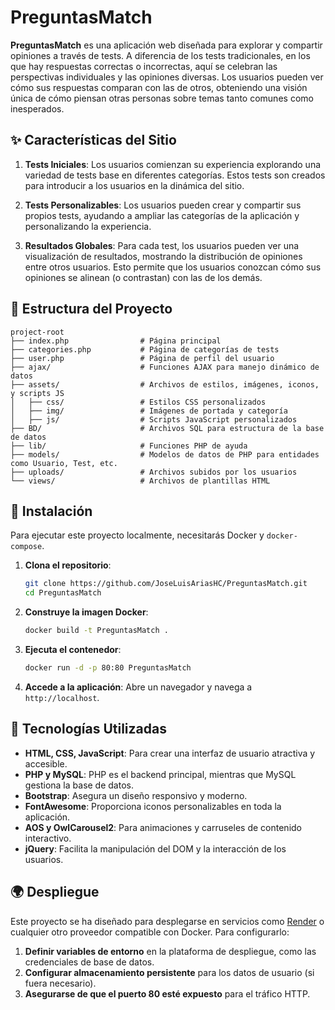 # PreguntasMatch

**PreguntasMatch** es una aplicación web diseñada para explorar y compartir opiniones a través de tests. A diferencia de los tests tradicionales, en los que hay respuestas correctas o incorrectas, aquí se celebran las perspectivas individuales y las opiniones diversas. Los usuarios pueden ver cómo sus respuestas comparan con las de otros, obteniendo una visión única de cómo piensan otras personas sobre temas tanto comunes como inesperados. 

## ✨ Características del Sitio

1. **Tests Iniciales**: Los usuarios comienzan su experiencia explorando una variedad de tests base en diferentes categorías. Estos tests son creados para introducir a los usuarios en la dinámica del sitio.
   
2. **Tests Personalizables**: Los usuarios pueden crear y compartir sus propios tests, ayudando a ampliar las categorías de la aplicación y personalizando la experiencia.
   
3. **Resultados Globales**: Para cada test, los usuarios pueden ver una visualización de resultados, mostrando la distribución de opiniones entre otros usuarios. Esto permite que los usuarios conozcan cómo sus opiniones se alinean (o contrastan) con las de los demás.

## 📁 Estructura del Proyecto
```
project-root
├── index.php                # Página principal
├── categories.php           # Página de categorías de tests
├── user.php                 # Página de perfil del usuario
├── ajax/                    # Funciones AJAX para manejo dinámico de datos
├── assets/                  # Archivos de estilos, imágenes, iconos, y scripts JS
│   ├── css/                 # Estilos CSS personalizados
│   ├── img/                 # Imágenes de portada y categoría
│   ├── js/                  # Scripts JavaScript personalizados
├── BD/                      # Archivos SQL para estructura de la base de datos
├── lib/                     # Funciones PHP de ayuda
├── models/                  # Modelos de datos de PHP para entidades como Usuario, Test, etc.
├── uploads/                 # Archivos subidos por los usuarios
└── views/                   # Archivos de plantillas HTML
```

## 🚀 Instalación

Para ejecutar este proyecto localmente, necesitarás Docker y `docker-compose`. 

1. **Clona el repositorio**:

    ```bash
    git clone https://github.com/JoseLuisAriasHC/PreguntasMatch.git
    cd PreguntasMatch
    ```

2. **Construye la imagen Docker**:

    ```bash
    docker build -t PreguntasMatch .
    ```

3. **Ejecuta el contenedor**:

    ```bash
    docker run -d -p 80:80 PreguntasMatch
    ```

4. **Accede a la aplicación**: Abre un navegador y navega a `http://localhost`.

## 🔧 Tecnologías Utilizadas

- **HTML, CSS, JavaScript**: Para crear una interfaz de usuario atractiva y accesible.
- **PHP y MySQL**: PHP es el backend principal, mientras que MySQL gestiona la base de datos.
- **Bootstrap**: Asegura un diseño responsivo y moderno.
- **FontAwesome**: Proporciona iconos personalizables en toda la aplicación.
- **AOS y OwlCarousel2**: Para animaciones y carruseles de contenido interactivo.
- **jQuery**: Facilita la manipulación del DOM y la interacción de los usuarios.

## 🌍 Despliegue

Este proyecto se ha diseñado para desplegarse en servicios como [Render](https://render.com/) o cualquier otro proveedor compatible con Docker. Para configurarlo:

1. **Definir variables de entorno** en la plataforma de despliegue, como las credenciales de base de datos.
2. **Configurar almacenamiento persistente** para los datos de usuario (si fuera necesario).
3. **Asegurarse de que el puerto 80 esté expuesto** para el tráfico HTTP.
